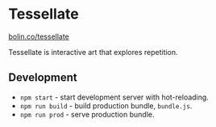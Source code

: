 # Tessellate

[bolin.co/tessellate](http://bolin.co/tessellate)

Tessellate is interactive art that explores repetition. 

## Development

- `npm start` - start development server with hot-reloading.
- `npm run build` - build production bundle, `bundle.js`.
- `npm run prod` - serve production bundle.
